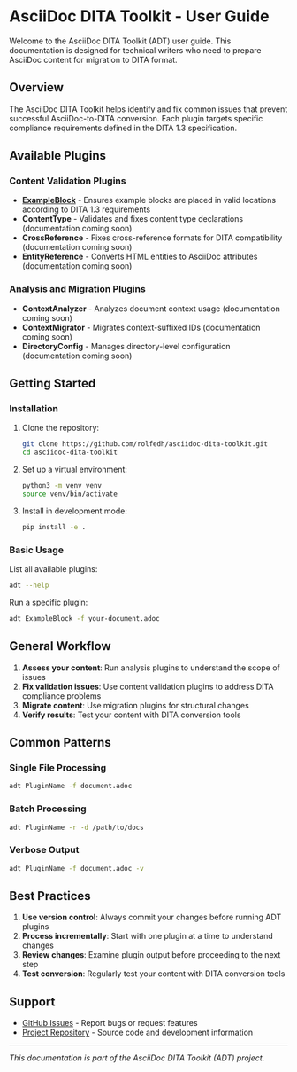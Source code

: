 # AsciiDoc DITA Toolkit - User Guide

Welcome to the AsciiDoc DITA Toolkit (ADT) user guide. This documentation is designed for technical writers who need to prepare AsciiDoc content for migration to DITA format.

## Overview

The AsciiDoc DITA Toolkit helps identify and fix common issues that prevent successful AsciiDoc-to-DITA conversion. Each plugin targets specific compliance requirements defined in the DITA 1.3 specification.

## Available Plugins

### Content Validation Plugins

- **[ExampleBlock](plugins/ExampleBlock.md)** - Ensures example blocks are placed in valid locations according to DITA 1.3 requirements
- **ContentType** - Validates and fixes content type declarations (documentation coming soon)
- **CrossReference** - Fixes cross-reference formats for DITA compatibility (documentation coming soon)
- **EntityReference** - Converts HTML entities to AsciiDoc attributes (documentation coming soon)

### Analysis and Migration Plugins

- **ContextAnalyzer** - Analyzes document context usage (documentation coming soon)
- **ContextMigrator** - Migrates context-suffixed IDs (documentation coming soon)
- **DirectoryConfig** - Manages directory-level configuration (documentation coming soon)

## Getting Started

### Installation

1. Clone the repository:
   ```bash
   git clone https://github.com/rolfedh/asciidoc-dita-toolkit.git
   cd asciidoc-dita-toolkit
   ```

2. Set up a virtual environment:
   ```bash
   python3 -m venv venv
   source venv/bin/activate
   ```

3. Install in development mode:
   ```bash
   pip install -e .
   ```

### Basic Usage

List all available plugins:
```bash
adt --help
```

Run a specific plugin:
```bash
adt ExampleBlock -f your-document.adoc
```

## General Workflow

1. **Assess your content**: Run analysis plugins to understand the scope of issues
2. **Fix validation issues**: Use content validation plugins to address DITA compliance problems
3. **Migrate content**: Use migration plugins for structural changes
4. **Verify results**: Test your content with DITA conversion tools

## Common Patterns

### Single File Processing
```bash
adt PluginName -f document.adoc
```

### Batch Processing
```bash
adt PluginName -r -d /path/to/docs
```

### Verbose Output
```bash
adt PluginName -f document.adoc -v
```

## Best Practices

1. **Use version control**: Always commit your changes before running ADT plugins
2. **Process incrementally**: Start with one plugin at a time to understand changes
3. **Review changes**: Examine plugin output before proceeding to the next step
4. **Test conversion**: Regularly test your content with DITA conversion tools

## Support

- [GitHub Issues](https://github.com/rolfedh/asciidoc-dita-toolkit/issues) - Report bugs or request features
- [Project Repository](https://github.com/rolfedh/asciidoc-dita-toolkit) - Source code and development information

---

*This documentation is part of the AsciiDoc DITA Toolkit (ADT) project.*
